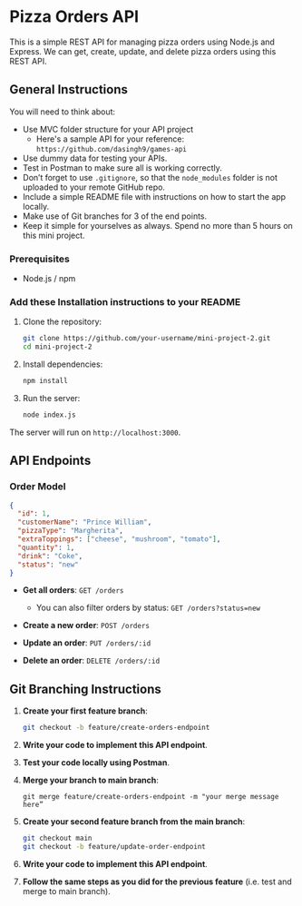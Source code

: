 # Pizza Orders API

This is a simple REST API for managing pizza orders using Node.js and Express.
We can get, create, update, and delete pizza orders using this REST API.

## General Instructions

You will need to think about:
- Use MVC folder structure for your API project
  - Here's a sample API for your reference: ```https://github.com/dasingh9/games-api```
- Use dummy data for testing your APIs.
- Test in Postman to make sure all is working correctly.
- Don’t forget to use `.gitignore`, so that the `node_modules` folder is not uploaded to your remote GitHub repo.
- Include a simple README file with instructions on how to start the app locally.
- Make use of Git branches for 3 of the end points.
- Keep it simple for yourselves as always. Spend no more than 5 hours on this mini project.

### Prerequisites

- Node.js / npm

### Add these Installation instructions to your README

1. Clone the repository:
    ```bash
    git clone https://github.com/your-username/mini-project-2.git
    cd mini-project-2
    ```

2. Install dependencies:
    ```bash
    npm install
    ```

3. Run the server:
    ```bash
    node index.js
    ```

The server will run on `http://localhost:3000`.

## API Endpoints
### Order Model

```json
{
  "id": 1,
  "customerName": "Prince William",
  "pizzaType": "Margherita",
  "extraToppings": ["cheese", "mushroom", "tomato"],
  "quantity": 1,
  "drink": "Coke",
  "status": "new"
}
```

- **Get all orders**: `GET /orders`
  - You can also filter orders by status: `GET /orders?status=new`

- **Create a new order**: `POST /orders`
- **Update an order**: `PUT /orders/:id`
- **Delete an order**: `DELETE /orders/:id`

## Git Branching Instructions

1. **Create your first feature branch**:
    ```bash
    git checkout -b feature/create-orders-endpoint
    ```

2. **Write your code to implement this API endpoint**.
3. **Test your code locally using Postman**.
4. **Merge your branch to main branch**:
    ```git checkout main
    git merge feature/create-orders-endpoint -m "your merge message here”
    ```
5. **Create your second feature branch from the main branch**:
    ```bash
    git checkout main
    git checkout -b feature/update-order-endpoint
    ```
6. **Write your code to implement this API endpoint**.
10. **Follow the same steps as you did for the previous feature** (i.e. test and merge to main branch).
